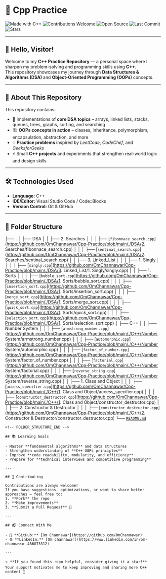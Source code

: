 # 🧠 Cpp Practice

![Made with C++](https://img.shields.io/badge/Made%20with-C++-1f425f.svg?logo=c%2B%2B&logoColor=white&color=00599C)
![Contributions Welcome](https://img.shields.io/badge/Contributions-Welcome-brightgreen.svg)
![Open Source](https://badges.frapsoft.com/os/v2/open-source.svg?v=103)
![Last Commit](https://img.shields.io/github/last-commit/OmChannawar/Cpp-Practice.svg)
![Stars](https://img.shields.io/github/stars/OmChannawar/Cpp-Practice.svg?style=social)

---

## 👋 Hello, Visitor!

Welcome to my **C++ Practice Repository** — a personal space where I sharpen my problem-solving and programming skills using **C++**.  
This repository showcases my journey through **Data Structures & Algorithms (DSA)** and **Object-Oriented Programming (OOPs)** concepts.

---

## 🚀 About This Repository

This repository contains:
- 🧩 Implementations of **core DSA topics** – arrays, linked lists, stacks, queues, trees, graphs, sorting, and searching  
- 🏗️ **OOPs concepts in action** – classes, inheritance, polymorphism, encapsulation, abstraction, and more  
- 💡 **Practice problems** inspired by *LeetCode*, *CodeChef*, and *GeeksforGeeks*  
- ⚡ Small **C++ projects** and experiments that strengthen real-world logic and design skills

---

## 🛠️ Technologies Used

- **Language:** C++  
- **IDE/Editor:** Visual Studio Code / Code::Blocks  
- **Version Control:** Git & GitHub  

---

## 📂 Folder Structure

<!-- FOLDER_STRUCTURE_START -->

├── .
│   ├── DSA
│   │   ├── 2. Searches
│   │   │   ├── [`fibonnace_search.cpp`](https://github.com/OmChannawar/Cpp-Practice/blob/main/./DSA/2. Searches/fibonnace_search.cpp)
│   │   │   ├── [`sentinal_search.cpp`](https://github.com/OmChannawar/Cpp-Practice/blob/main/./DSA/2. Searches/sentinal_search.cpp)
│   │   ├── 3. Linked_List
│   │   │   ├── 1. Singly
│   │   │   │   ├── [`singly.cpp`](https://github.com/OmChannawar/Cpp-Practice/blob/main/./DSA/3. Linked_List/1. Singly/singly.cpp)
│   │   ├── 1. Sorts
│   │   │   ├── [`bubble_sort.cpp`](https://github.com/OmChannawar/Cpp-Practice/blob/main/./DSA/1. Sorts/bubble_sort.cpp)
│   │   │   ├── [`insertion_sort.cpp`](https://github.com/OmChannawar/Cpp-Practice/blob/main/./DSA/1. Sorts/insertion_sort.cpp)
│   │   │   ├── [`merge_sort.cpp`](https://github.com/OmChannawar/Cpp-Practice/blob/main/./DSA/1. Sorts/merge_sort.cpp)
│   │   │   ├── [`quick_sort.cpp`](https://github.com/OmChannawar/Cpp-Practice/blob/main/./DSA/1. Sorts/quick_sort.cpp)
│   │   │   ├── [`selection_sort.cpp`](https://github.com/OmChannawar/Cpp-Practice/blob/main/./DSA/1. Sorts/selection_sort.cpp)
│   ├── C++
│   │   ├── Number System
│   │   │   ├── [`armstrong_number.cpp`](https://github.com/OmChannawar/Cpp-Practice/blob/main/./C++/Number System/armstrong_number.cpp)
│   │   │   ├── [`automorphic.cpp`](https://github.com/OmChannawar/Cpp-Practice/blob/main/./C++/Number System/automorphic.cpp)
│   │   │   ├── [`factor_of_number.cpp`](https://github.com/OmChannawar/Cpp-Practice/blob/main/./C++/Number System/factor_of_number.cpp)
│   │   │   ├── [`factorial.cpp`](https://github.com/OmChannawar/Cpp-Practice/blob/main/./C++/Number System/factorial.cpp)
│   │   │   ├── [`reverse_string.cpp`](https://github.com/OmChannawar/Cpp-Practice/blob/main/./C++/Number System/reverse_string.cpp)
│   │   ├── 1. Class and Object
│   │   │   ├── [`access_specifier.cpp`](https://github.com/OmChannawar/Cpp-Practice/blob/main/./C++/1. Class and Object/access_specifier.cpp)
│   │   │   ├── [`constructor_destructor.cpp`](https://github.com/OmChannawar/Cpp-Practice/blob/main/./C++/1. Class and Object/constructor_destructor.cpp)
│   │   ├── 2. Constructor & Destructor
│   │   │   ├── [`constructor_destructor.cpp`](https://github.com/OmChannawar/Cpp-Practice/blob/main/./C++/2. Constructor & Destructor/constructor_destructor.cpp)
└── [`README.md`](./README.md)
```
<!-- FOLDER_STRUCTURE_END -->

## 📚 Learning Goals

- Master **fundamental algorithms** and data structures  
- Strengthen understanding of **C++ OOPs principles**  
- Improve **code readability, modularity, and efficiency**  
- Prepare for **technical interviews and competitive programming**

---

## 🤝 Contributing

Contributions are always welcome!  
If you have suggestions, optimizations, or want to share better approaches — feel free to:
1. **Fork** the repo  
2. **Make improvements**  
3. **Submit a Pull Request** 🚀  

---

## 📬 Connect With Me

- 💼 **GitHub:** [Om Channawar](https://github.com/OmChannawar)  
- 🌐 **LinkedIn:** [Om Channawar](https://www.linkedin.com/in/om-channawar-466873312)   

---

⭐ **If you found this repo helpful, consider giving it a star!**  
Your support motivates me to keep improving and sharing more C++ content 💙
